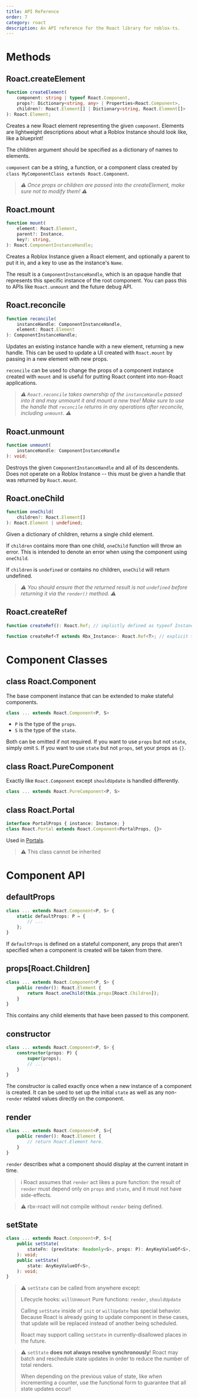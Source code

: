 ```yaml
---
title: API Reference
order: 7
category: roact
description: An API reference for the Roact library for roblox-ts.
---
```


# Methods
## Roact.createElement
```ts
function createElement(
    component: string | typeof Roact.Component, 
    props?: Dictionary<string, any> | Properties<Roact.Component>,
    children?: Roact.Element[] | Dictionary<string, Roact.Element[]>
): Roact.Element;
```
Creates a new Roact element representing the given `component`. Elements are lightweight descriptions about what a Roblox Instance should look like, like a blueprint!

The children argument should be specified as a dictionary of names to elements.

`component` can be a string, a function, or a component class created by `class MyComponentClass extends Roact.Component`.

> _⚠️ Once props or children are passed into the createElement, make sure not to modify them! ⚠️_

## Roact.mount
```ts
function mount(
    element: Roact.Element,
    parent?: Instance,
    key?: string,
): Roact.ComponentInstanceHandle;
```

Creates a Roblox Instance given a Roact element, and optionally a parent to put it in, and a key to use as the instance's `Name`.

The result is a `ComponentInstanceHandle`, which is an opaque handle that represents this specific instance of the root component. You can pass this to APIs like `Roact.unmount` and the future debug API.

## Roact.reconcile
```ts
function reconcile(
    instanceHandle: ComponentInstanceHandle,
    element: Roact.Element
): ComponentInstanceHandle;
```
Updates an existing instance handle with a new element, returning a new handle. This can be used to update a UI created with `Roact.mount` by passing in a new element with new props.

`reconcile` can be used to change the props of a component instance created with `mount` and is useful for putting Roact content into non-Roact applications.

> _⚠️ `Roact.reconcile` takes ownership of the `instanceHandle` passed into it and may unmount it and mount a new tree!_
> _Make sure to use the handle that `reconcile` returns in any operations after reconcile, including `unmount`. ⚠️_

## Roact.unmount
```ts
function unmount(
    instanceHandle: ComponentInstanceHandle
): void;
```
Destroys the given `ComponentInstanceHandle` and all of its descendents. Does not operate on a Roblox Instance -- this must be given a handle that was returned by `Roact.mount`.

## Roact.oneChild
```ts
function oneChild(
    children?: Roact.Element[]
): Roact.Element | undefined;
```
Given a dictionary of children, returns a single child element.

If `children` contains more than one child, `oneChild` function will throw an error. This is intended to denote an error when using the component using `oneChild`.

If `children` is `undefined` or contains no children, `oneChild` will return undefined.

> _⚠️ You should ensure that the returned result is not `undefined` before returning it via the `render()` method. ⚠️_

## Roact.createRef
```ts
function createRef(): Roact.Ref; // implictly defined as typeof Instance reference
```
```ts
function createRef<T extends Rbx_Instance>: Roact.Ref<T>; // explicit type reference
```



# Component Classes

## class Roact.Component
The base component instance that can be extended to make stateful components.

```ts
class ... extends Roact.Component<P, S>
```
- `P` is the type of the `props`.
- `S` is the type of the `state`.

Both can be omitted if not required. If you want to use `props` but not `state`, simply omit `S`. If you want to use `state` but not `props`, set your props as `{}`. 


## class Roact.PureComponent
Exactly like `Roact.Component` except `shouldUpdate` is handled differently.
```ts
class ... extends Roact.PureComponent<P, S>
```


## class Roact.Portal 
```ts
interface PortalProps { instance: Instance; }
class Roact.Portal extends Roact.Component<PortalProps, {}>
```
Used in [Portals](Portals).
> ⚠️ This class cannot be inherited

# Component API
## defaultProps
```ts
class ... extends Roact.Component<P, S> {
    static defaultProps: P = {
        // ...
    };
}
```
If `defaultProps` is defined on a stateful component, any props that aren't specified when a component is created will be taken from there.

## props[Roact.Children]
```ts
class ... extends Roact.Component<P, S> {
    public render(): Roact.Element {
        return Roact.oneChild(this.props[Roact.Children]);
    }
}
```
This contains any child elements that have been passed to this component.
## constructor
```ts
class ... extends Roact.Component<P, S> {
    constructor(props: P) {
        super(props);
        // ...
    }
}
```
The constructor is called exactly once when a new instance of a component is created. It can be used to set up the initial `state` as well as any non-`render` related values directly on the component.

## render
```ts
class ... extends Roact.Component<P, S>{
    public render(): Roact.Element {
        // return Roact.Element here.
    }
}
```
`render` describes what a component should display at the current instant in time.

> ℹ️ Roact assumes that `render` act likes a pure function: the result of `render` must depend only on `props` and `state`, and it must not have side-effects.

> ⚠️ rbx-roact will not compile without `render` being defined.

## setState
```ts
class ... extends Roact.Component<P, S>{
    public setState(
        stateFn: (prevState: Readonly<S>, props: P): AnyKeyValueOf<S>,
    ): void;
    public setState(
        state: AnyKeyValueOf<S>,
    ): void;
}
```

> ⚠️ `setState` can be called from anywhere except:
>
> Lifecycle hooks: `willUnmount`
> Pure functions: `render`, `shouldUpdate`
> 
> Calling `setState` inside of `init` or `willUpdate` has special behavior. Because Roact is already going to update component in these cases, that update will be replaced instead of another being scheduled.
> 
> Roact may support calling `setState` in currently-disallowed places in the future.

> ⚠️ `setState` **does not always resolve synchronously**! Roact may batch and reschedule state updates in order to reduce the number of total renders.
> 
> When depending on the previous value of state, like when incrementing a counter, use the functional form to guarantee that all state updates occur!